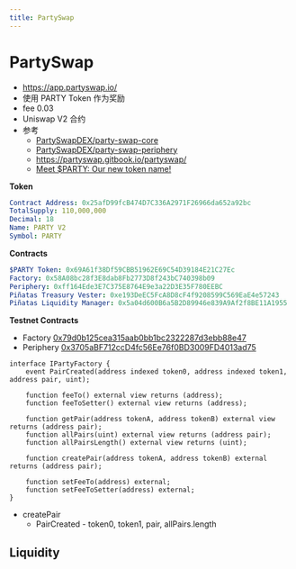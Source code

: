 ```yaml
---
title: PartySwap
---
```


# PartySwap

- https://app.partyswap.io/
- 使用 PARTY Token 作为奖励
- fee 0.03
- Uniswap V2 合约
- 参考
  - [PartySwapDEX/party-swap-core](https://github.com/PartySwapDEX/party-swap-core)
  - [PartySwapDEX/party-swap-periphery](https://github.com/PartySwapDEX/party-swap-periphery)
  - https://partyswap.gitbook.io/partyswap/
  - [Meet $PARTY: Our new token name!](https://partyswap.io/news/meet-party-our-new-token-name)

**Token**

```yaml
Contract Address: 0x25afD99fcB474D7C336A2971F26966da652a92bc
TotalSupply: 110,000,000
Decimal: 18
Name: PARTY V2
Symbol: PARTY
```

**Contracts**

```yaml
$PARTY Token: 0x69A61f38Df59CBB51962E69C54D39184E21C27Ec
Factory: 0x58A08bc28f3E8dab8Fb2773D8f243bC740398b09
Periphery: 0xff164Ede3E7C375E8764E9e3a22D3E35F780EEBC
Piñatas Treasury Vester: 0xe193DeEC5FcA8D8cF4f9208599C569EaE4e57243
Piñatas Liquidity Manager: 0x5a04d600B6a5B2D89946e839A9Af2f8BE11A1955
```

**Testnet Contracts**

- Factory [0x79d0b125cea315aab0bb1bc2322287d3ebb88e47](https://testnet.snowtrace.io/address/0x79d0b125cea315aab0bb1bc2322287d3ebb88e47)
- Periphery [0x3705aBF712ccD4fc56Ee76f0BD3009FD4013ad75](https://testnet.snowtrace.io/address/0x3705aBF712ccD4fc56Ee76f0BD3009FD4013ad75)

```solidity
interface IPartyFactory {
    event PairCreated(address indexed token0, address indexed token1, address pair, uint);

    function feeTo() external view returns (address);
    function feeToSetter() external view returns (address);

    function getPair(address tokenA, address tokenB) external view returns (address pair);
    function allPairs(uint) external view returns (address pair);
    function allPairsLength() external view returns (uint);

    function createPair(address tokenA, address tokenB) external returns (address pair);

    function setFeeTo(address) external;
    function setFeeToSetter(address) external;
}
```

- createPair
  - PairCreated - token0, token1, pair, allPairs.length

## Liquidity
